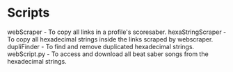 # Scripts

webScraper          - To copy all links in a profile's scoresaber.
hexaStringScraper   - To copy all hexadecimal strings inside the links scraped by webscraper.
dupliFinder         - To find and remove duplicated hexadecimal strings.
webScript.py        - To access and download all beat saber songs from the hexadecimal strings.
